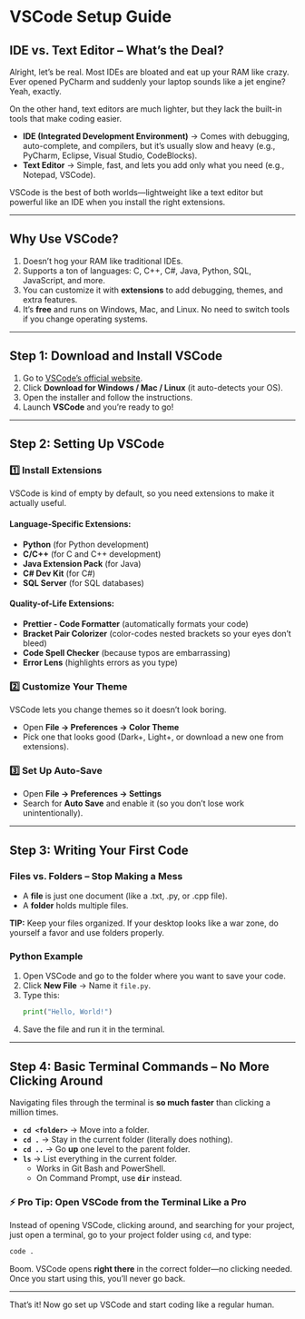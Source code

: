 # VSCode Setup Guide

## IDE vs. Text Editor – What’s the Deal?

Alright, let’s be real. Most IDEs are bloated and eat up your RAM like crazy. Ever opened PyCharm and suddenly your laptop sounds like a jet engine? Yeah, exactly.

On the other hand, text editors are much lighter, but they lack the built-in tools that make coding easier.

- **IDE (Integrated Development Environment)** → Comes with debugging, auto-complete, and compilers, but it’s usually slow and heavy (e.g., PyCharm, Eclipse, Visual Studio, CodeBlocks).
- **Text Editor** → Simple, fast, and lets you add only what you need (e.g., Notepad, VSCode).

VSCode is the best of both worlds—lightweight like a text editor but powerful like an IDE when you install the right extensions.

---

## Why Use VSCode?

1. Doesn’t hog your RAM like traditional IDEs.
2. Supports a ton of languages: C, C++, C#, Java, Python, SQL, JavaScript, and more.
3. You can customize it with **extensions** to add debugging, themes, and extra features.
4. It’s **free** and runs on Windows, Mac, and Linux. No need to switch tools if you change operating systems.

---

## Step 1: Download and Install VSCode

1. Go to [VSCode’s official website](https://code.visualstudio.com/).
2. Click **Download for Windows / Mac / Linux** (it auto-detects your OS).
3. Open the installer and follow the instructions.
4. Launch **VSCode** and you’re ready to go!

---

## Step 2: Setting Up VSCode

### 1️⃣ Install Extensions

VSCode is kind of empty by default, so you need extensions to make it actually useful.

#### Language-Specific Extensions:

- **Python** (for Python development)
- **C/C++** (for C and C++ development)
- **Java Extension Pack** (for Java)
- **C# Dev Kit** (for C#)
- **SQL Server** (for SQL databases)

#### Quality-of-Life Extensions:

- **Prettier - Code Formatter** (automatically formats your code)
- **Bracket Pair Colorizer** (color-codes nested brackets so your eyes don’t bleed)
- **Code Spell Checker** (because typos are embarrassing)
- **Error Lens** (highlights errors as you type)

### 2️⃣ Customize Your Theme

VSCode lets you change themes so it doesn’t look boring.

- Open **File → Preferences → Color Theme**
- Pick one that looks good (Dark+, Light+, or download a new one from extensions).

### 3️⃣ Set Up Auto-Save

- Open **File → Preferences → Settings**
- Search for **Auto Save** and enable it (so you don’t lose work unintentionally).

---

## Step 3: Writing Your First Code

### Files vs. Folders – Stop Making a Mess

- A **file** is just one document (like a .txt, .py, or .cpp file).
- A **folder** holds multiple files.

**TIP:** Keep your files organized. If your desktop looks like a war zone, do yourself a favor and use folders properly.

### **Python Example**

1. Open VSCode and go to the folder where you want to save your code.
2. Click **New File** → Name it `file.py`.
3. Type this:
   ```python
   print("Hello, World!")
   ```
4. Save the file and run it in the terminal.

---

## Step 4: Basic Terminal Commands – No More Clicking Around

Navigating files through the terminal is **so much faster** than clicking a million times.

- **`cd <folder>`** → Move into a folder.
- **`cd .`** → Stay in the current folder (literally does nothing).
- **`cd ..`** → Go **up** one level to the parent folder.
- **`ls`** → List everything in the current folder.
  - Works in Git Bash and PowerShell.
  - On Command Prompt, use **`dir`** instead.

### ⚡ Pro Tip: Open VSCode from the Terminal Like a Pro

Instead of opening VSCode, clicking around, and searching for your project, just open a terminal, go to your project folder using `cd`, and type:

```sh
code .
```

Boom. VSCode opens **right there** in the correct folder—no clicking needed. Once you start using this, you’ll never go back.

---

That’s it! Now go set up VSCode and start coding like a regular human.

